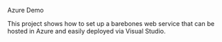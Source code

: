 Azure Demo

This project shows how to set up a barebones web service that can be hosted in Azure and easily deployed via Visual Studio.
